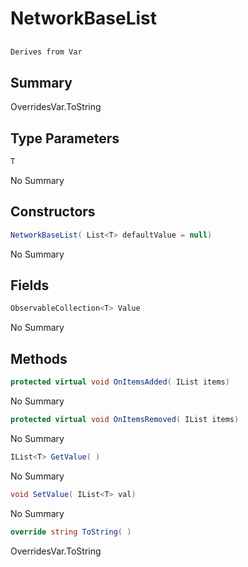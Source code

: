 # NetworkBaseList<T>

## 
```c#
Derives from Var
```

## Summary

OverridesVar.ToString
## Type Parameters

```c#
T
```
No Summary
## Constructors

```c#
NetworkBaseList( List<T> defaultValue = null) 
```
No Summary
## Fields

```c#
ObservableCollection<T> Value
```
No Summary
## Methods

```c#
protected virtual void OnItemsAdded( IList items) 
```
No Summary
```c#
protected virtual void OnItemsRemoved( IList items) 
```
No Summary
```c#
IList<T> GetValue( ) 
```
No Summary
```c#
void SetValue( IList<T> val) 
```
No Summary
```c#
override string ToString( ) 
```
OverridesVar.ToString
